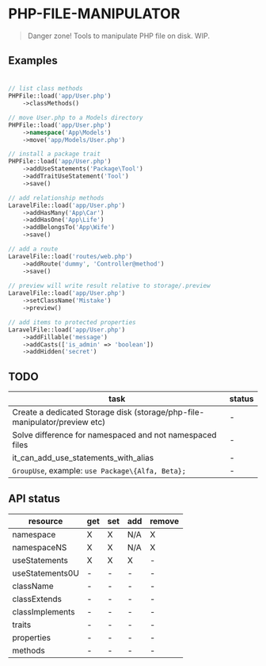 # PHP-FILE-MANIPULATOR
> Danger zone! Tools to manipulate PHP file on disk. WIP.

## Examples

### 
```php

// list class methods
PHPFile::load('app/User.php')
    ->classMethods()

// move User.php to a Models directory
PHPFile::load('app/User.php')
    ->namespace('App\Models')
    ->move('app/Models/User.php')

// install a package trait
PHPFile::load('app/User.php')
    ->addUseStatements('Package\Tool')
    ->addTraitUseStatement('Tool')
    ->save()

// add relationship methods
LaravelFile::load('app/User.php')
    ->addHasMany('App\Car')
    ->addHasOne('App\Life')
    ->addBelongsTo('App\Wife')
    ->save()

// add a route
LaravelFile::load('routes/web.php')
    ->addRoute('dummy', 'Controller@method')
    ->save()
    
// preview will write result relative to storage/.preview
LaravelFile::load('app/User.php')
    ->setClassName('Mistake')
    ->preview()

// add items to protected properties
LaravelFile::load('app/User.php')
    ->addFillable('message')
    ->addCasts(['is_admin' => 'boolean'])
    ->addHidden('secret')    

```

## TODO


| task | status |
|------|--------|
| Create a dedicated Storage disk (storage/php-file-manipulator/preview etc) | - |
| Solve difference for namespaced and not namespaced files | - |
| it_can_add_use_statements_with_alias | - |
| `GroupUse`, example:  `use Package\{Alfa, Beta};` | - |


## API status


| resource       | get| set | add | remove |
|----------------|----|-----|-----|--------|
| namespace      | X  | X   | N/A | X      |
| namespaceNS    | X  | X   | N/A | X      |
| useStatements  | X  | X   | X   | -      |
| useStatements0U|  - | -   | -   | -      |
| className      |  - | -   | -   | -      |
| classExtends   |  - | -   | -   | -      |
| classImplements|  - | -   | -   | -      |
| traits         |  - | -   | -   | -      |
| properties     |  - | -   | -   | -      |
| methods        |  - | -   | -   | -      |
